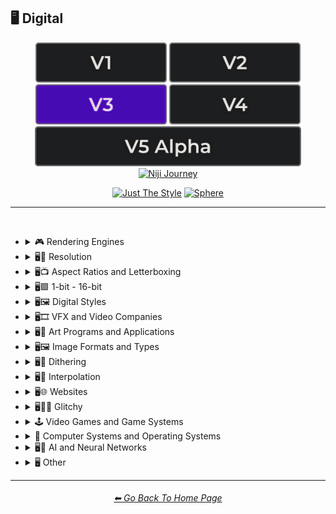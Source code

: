 <h2>🖥 Digital</h2>

<div align="center">

[<img src="/Images/Repo_Parts/Buttons/Version_Buttons/button_version_V1_inactive.webp?raw=true" alt="MidJourney V1" height="64" />](/Pages/MJ_V1/Style_Pages/Sphere/Digital.md)
[<img src="/Images/Repo_Parts/Buttons/Version_Buttons/button_version_V2_inactive.webp?raw=true" alt="MidJourney V2" height="64" />](/Pages/MJ_V2/Style_Pages/Sphere/Digital.md)
[<img src="/Images/Repo_Parts/Buttons/Version_Buttons/button_version_V3_active.webp?raw=true" alt="MidJourney V3" height="64" />](/Pages/MJ_V3/Style_Pages/Just_The_Style/Digital.md)
[<img src="/Images/Repo_Parts/Buttons/Version_Buttons/button_version_V4_inactive.webp?raw=true" alt="MidJourney V4" height="64" />](/Pages/MJ_V4/Style_Pages/Just_The_Style/Digital.md)
<br>
[<img src="/Images/Repo_Parts/Buttons/Version_Buttons/button_version_V5_Alpha_inactive_half.webp?raw=true" alt="MidJourney V5" height="64" />](/Pages/MJ_V5/Style_Pages/Just_The_Style/Digital.md)
[<img src="/Images/Repo_Parts/Buttons/Version_Buttons/button_version_niji_inactive_half.webp?raw=true" alt="Niji Journey" height="64" />](/Pages/Niji_Journey/Niji_V4/Style_Pages/Digital.md)

[<img src="/Images/Repo_Parts/Buttons/Image_Type_Buttons/button_just_the_style_active.webp?raw=true" alt="Just The Style" width="140.5" />](/Pages/MJ_V3/Style_Pages/Just_The_Style/Digital.md)
[<img src="/Images/Repo_Parts/Buttons/Image_Type_Buttons/button_sphere_inactive.webp?raw=true" alt="Sphere" width="140.5" />](/Pages/MJ_V3/Style_Pages/Sphere/Digital.md)

</div>

<hr>
<br>


- <details><summary>🎮 Rendering Engines</summary><p><div align="center">

	| Rendering Engine |
	| :-: |
	| <img src="/Images/MJ_V3/MidJourney_Styles/Wave_13/Rendering_Engine.webp?raw=true" width="256" /> |
	
	<br>

	| Octane | Cinema4D | C4D |
	| :-: | :-: | :-: |
	| <img src="/Images/MJ_V3/MidJourney_Styles/Octane.webp?raw=true" width="256" /> | <img src="/Images/MJ_V3/MidJourney_Styles/Cinema4D.webp?raw=true" width="256" /> | <img src="/Images/MJ_V3/MidJourney_Styles/C4D.webp?raw=true" width="256" /> |
	
	<br>
	
	| Unreal Engine | Unity Engine |
	| :-: | :-: |
	| <img src="/Images/MJ_V3/MidJourney_Styles/Unreal_Engine.webp?raw=true" width="256" /> | <img src="/Images/MJ_V3/MidJourney_Styles/Unity_Engine.webp?raw=true" width="256" /> |
	
	<br>
	
	| Rendered in Houdini | Houdini-Render | Redshift Render |
	| :-: | :-: | :-: |
	| <img src="/Images/MJ_V3/MidJourney_Styles/Rendered_in_Houdini.webp?raw=true" width="256" /> | <img src="/Images/MJ_V3/MidJourney_Styles/Houdini-Render.webp?raw=true" width="256" /> | <img src="/Images/MJ_V3/MidJourney_Styles/Redshift_Render.webp?raw=true" width="256" /> |

	<br>
	
	| Blender Render | Cycles Render | OptiX-Render |
	| :-: | :-: | :-: |
	| <img src="/Images/MJ_V3/MidJourney_Styles/Blender_Render.webp?raw=true" width="256" /> | <img src="/Images/MJ_V3/MidJourney_Styles/Cycles_Render.webp?raw=true" width="256" /> | <img src="/Images/MJ_V3/MidJourney_Styles/OptiX-Render.webp?raw=true" width="256" /> |

	<br>
	
	| Povray | Vray | CryEngine |
	| :-: | :-: | :-: |
	| <img src="/Images/MJ_V3/MidJourney_Styles/Povray.webp?raw=true" width="256" /> | <img src="/Images/MJ_V3/MidJourney_Styles/Vray.webp?raw=true" width="256" /> | <img src="/Images/MJ_V3/MidJourney_Styles/CryEngine.webp?raw=true" width="256" /> | 
	
	<br>
	
	| LuxCoreRender | Silicon Render |
	| :-: | :-: |
	| <img src="/Images/MJ_V3/MidJourney_Styles/LuxCoreRender.webp?raw=true" width="256" /> | <img src="/Images/MJ_V3/MidJourney_Styles/Wave_11/Silicon_Render.webp?raw=true" width="256" /> |

	<br>

	| MentalRay-Render | Raylectron |
	| :-: | :-: |
	| <img src="/Images/MJ_V3/MidJourney_Styles/MentalRay-Render.webp?raw=true" width="256" /> | <img src="/Images/MJ_V3/MidJourney_Styles/Raylectron.webp?raw=true" width="256" /> |

	<br>
	
	| Infini-D-Render | Zbrush | Sketchfab |
	| :-: | :-: | :-: |
	| <img src="/Images/MJ_V3/MidJourney_Styles/Infini-D-Render.webp?raw=true" width="256" /> | <img src="/Images/MJ_V3/MidJourney_Styles/Zbrush.webp?raw=true" width="256" /> | <img src="/Images/MJ_V3/MidJourney_Styles/Sketchfab.webp?raw=true" width="256" /> |
	
	<br>
	
	| OpenGL | DirectX |
	| :-: | :-: |
	| <img src="/Images/MJ_V3/MidJourney_Styles/OpenGL.webp?raw=true" width="256" /> | <img src="/Images/MJ_V3/MidJourney_Styles/DirectX.webp?raw=true" width="256" /> |

	<br>
	
	| Autodesk 3ds Max | SketchUp | Terragen |
	| :-: | :-: | :-: |
	| <img src="/Images/MJ_V3/MidJourney_Styles/Autodesk_3ds_Max.webp?raw=true" width="256" /> | <img src="/Images/MJ_V3/MidJourney_Styles/SketchUp.webp?raw=true" width="256" /> | <img src="/Images/MJ_V3/MidJourney_Styles/Terragen.webp?raw=true" width="256" /> |

	<br>
	
	| Arnold Render |
	| :-: |
	| <img src="/Images/MJ_V3/MidJourney_Styles/Wave_14/Arnold_Render.webp?raw=true" width="256" /> |

  </div></p></details>


- <details><summary>🖥📐 Resolution</summary><p><div align="center">

	| 4k | 8k | 16k |
	| :-: | :-: | :-: |
	| <img src="/Images/MJ_V3/MidJourney_Styles/4k.webp?raw=true" width="256" /> | <img src="/Images/MJ_V3/MidJourney_Styles/8k.webp?raw=true" width="256" /> | <img src="/Images/MJ_V3/MidJourney_Styles/16k.webp?raw=true" width="256" /> |
	
	<br>
	
	| 32k | Super-Resolution |
	| :-: | :-: |
	|  <img src="/Images/MJ_V3/MidJourney_Styles/32k.webp?raw=true" width="256" />	| <img src="/Images/MJ_V3/MidJourney_Styles/Super-Resolution.webp?raw=true" width="256" /> |
	
	<br>

	| UHD | Ultra-HD |
	| :-: | :-: |
	| <img src="/Images/MJ_V3/MidJourney_Styles/Wave_14/UHD.webp?raw=true" width="256" /> | <img src="/Images/MJ_V3/MidJourney_Styles/Ultra-HD.webp?raw=true" width="256" /> |

	<br>
	
	| HD | Full-HD |
	| :-: | :-: |
	| <img src="/Images/MJ_V3/MidJourney_Styles/HD.webp?raw=true" width="256" /> | <img src="/Images/MJ_V3/MidJourney_Styles/Full-HD.webp?raw=true" width="256" /> |

	<br>

	| 144p | 240p | 480p |
	| :-: | :-: | :-: |
	| <img src="/Images/MJ_V3/MidJourney_Styles/144p.webp?raw=true" width="256" /> | <img src="/Images/MJ_V3/MidJourney_Styles/240p.webp?raw=true" width="256" /> | <img src="/Images/MJ_V3/MidJourney_Styles/480p.webp?raw=true" width="256" /> |

	<br>

	| 720p | 1080p |
	| :-: | :-: |
	| <img src="/Images/MJ_V3/MidJourney_Styles/720p.webp?raw=true" width="256" /> | <img src="/Images/MJ_V3/MidJourney_Styles/1080p.webp?raw=true" width="256" /> |

	</div></p></details>



- <details><summary>🖥📺 Aspect Ratios and Letterboxing</summary><p><div align="center">

	| Fullscreen | Widescreen | Anamorphic Widescreen |
	| :-: | :-: | :-: |
	| <img src="/Images/MJ_V3/MidJourney_Styles/Fullscreen.webp?raw=true" width="256" /> | <img src="/Images/MJ_V3/MidJourney_Styles/Widescreen.webp?raw=true" width="256" /> | <img src="/Images/MJ_V3/MidJourney_Styles/Anamorphic_Widescreen.webp?raw=true" width="256" /> |

	| Pillarbox | Letterboxing | Windowbox |
	| :-: | :-: | :-: |
	| <img src="/Images/MJ_V3/MidJourney_Styles/Pillarbox.webp?raw=true" width="256" /> | <img src="/Images/MJ_V3/MidJourney_Styles/Letterboxing.webp?raw=true" width="256" /> | <img src="/Images/MJ_V3/MidJourney_Styles/Windowbox.webp?raw=true" width="256" /> |

	</div></p></details>


- <details><summary>🖥🟩 1-bit - 16-bit</summary><p><div align="center">

	| 1-bit | 2-bit | 3-bit |
	| :-: | :-: | :-: |
	| <img src="/Images/MJ_V3/MidJourney_Styles/1-bit.webp?raw=true" width="256" /> | <img src="/Images/MJ_V3/MidJourney_Styles/2-bit.webp?raw=true" width="256" /> | <img src="/Images/MJ_V3/MidJourney_Styles/3-bit.webp?raw=true" width="256" /> | 
	
	<br>
	
	| 4-bit | 4-bit RGB | 6-bit |
	| :-: | :-: | :-: |
	| <img src="/Images/MJ_V3/MidJourney_Styles/4-bit.webp?raw=true" width="256" /> | <img src="/Images/MJ_V3/MidJourney_Styles/4-bit_RGB.webp?raw=true" width="256" /> | <img src="/Images/MJ_V3/MidJourney_Styles/6-bit.webp?raw=true" width="256" /> |
	
	<br>
	
	| 8-bit | 8-bit RGB |
	| :-: | :-: |
	| <img src="/Images/MJ_V3/MidJourney_Styles/8-bit.webp?raw=true" width="256" /> | <img src="/Images/MJ_V3/MidJourney_Styles/8-bit_RGB.webp?raw=true" width="256" /> |
	
	<br>
	
	| 12-bit | 12-bit RGB |
	| :-: | :-: |
	| <img src="/Images/MJ_V3/MidJourney_Styles/12-bit.webp?raw=true" width="256" /> | <img src="/Images/MJ_V3/MidJourney_Styles/12-bit_RGB.webp?raw=true" width="256" /> |

	<br>
	
	| 16-bit | 16-bit RGB |
	| :-: | :-: |
	| <img src="/Images/MJ_V3/MidJourney_Styles/16-bit.webp?raw=true" width="256" /> | <img src="/Images/MJ_V3/MidJourney_Styles/16-bit_RGB.webp?raw=true" width="256" /> |

	</div></p></details>


- <details><summary>🖥🖼 Digital Styles</summary><p><div align="center">

	| AR | VR | HQ |
	| :-: | :-: | :-: |
	| <img src="/Images/MJ_V3/MidJourney_Styles/AR.webp?raw=true" width="256" /> | <img src="/Images/MJ_V3/MidJourney_Styles/VR.webp?raw=true" width="256" /> | <img src="/Images/MJ_V3/MidJourney_Styles/Wave_14/HQ.webp?raw=true" width="256" /> |

	<br>
	
    | Virtualcore | Technocore |
    | :-: | :-: |
    | <img src="/Images/MJ_V3/MidJourney_Styles/Virtualcore.webp?raw=true" width="256" /> | <img src="/Images/MJ_V3/MidJourney_Styles/Technocore.webp?raw=true" width="256" /> |

    <br>

    | Cyberspace | Cyberdelic |
    | :-: | :-: |
    | <img src="/Images/MJ_V3/MidJourney_Styles/Wave_11/Cyberspace.webp?raw=true" width="256" /> | <img src="/Images/MJ_V3/MidJourney_Styles/Cyberdelic.webp?raw=true" width="256" /> |

    <br>

	| Cyberprep | Cybernoir | Cybernetics |
	| :-: | :-: | :-: |
	| <img src="/Images/MJ_V3/MidJourney_Styles/Cyberprep.webp?raw=true" width="256" /> | <img src="/Images/MJ_V3/MidJourney_Styles/Wave_11/Cybernoir.webp?raw=true" width="256" /> | <img src="/Images/MJ_V3/MidJourney_Styles/Wave_14/Cybernetics.webp?raw=true" width="256" /> |

	<br>

	| Hexatron | Trillwave |
	| :-: | :-: |
	| <img src="/Images/MJ_V3/MidJourney_Styles/Hexatron.webp?raw=true" width="256" /> | <img src="/Images/MJ_V3/MidJourney_Styles/Wave_11/Trillwave.webp?raw=true" width="256" /> |


	<br>

    | Analog | Analogpunk |
    | :-: | :-: |
    | <img src="/Images/MJ_V3/MidJourney_Styles/Wave_13/Analog.webp?raw=true" width="256" /> | <img src="/Images/MJ_V3/MidJourney_Styles/Analogpunk.webp?raw=true" width="256" /> |

    <br>

    | Digital | Digitalpunk |
    | :-: | :-: |
    | <img src="/Images/MJ_V3/MidJourney_Styles/Wave_13/Digital.webp?raw=true" width="256" /> | <img src="/Images/MJ_V3/MidJourney_Styles/Digitalpunk.webp?raw=true" width="256" /> |

    <br>

	| Cyber Minimalism | Frutiger Aero | Abstract Tech |
	| :-: | :-: | :-: |
	| <img src="/Images/MJ_V3/MidJourney_Styles/Wave_10/Cyber_Minimalism.webp?raw=true" width="256" /> | <img src="/Images/MJ_V3/MidJourney_Styles/Wave_10/Frutiger_Aero.webp?raw=true" width="256" /> | <img src="/Images/MJ_V3/MidJourney_Styles/Wave_10/Abstract_Tech.webp?raw=true" width="256" /> |

	<br>

    | Emulated | Pixelscape |
    | :-: | :-: |
    | <img src="/Images/MJ_V3/MidJourney_Styles/Pixelscape.webp?raw=true" width="256" /> | <img src="/Images/MJ_V3/MidJourney_Styles/Emulated.webp?raw=true" width="256" /> |

	<br>

	| Memecore | Old Memecore |
	| :-: | :-: |
	| <img src="/Images/MJ_V3/MidJourney_Styles/Memecore.webp?raw=true" width="256" /> | <img src="/Images/MJ_V3/MidJourney_Styles/Wave_10/Old_Memecore.webp?raw=true" width="256" /> |

	<br>

	| Old Web |
	| :-: |
	| <img src="/Images/MJ_V3/MidJourney_Styles/Wave_10/Old_Web.webp?raw=true" width="256" /> |

	<br>
	
	| Algorithmic |
	| :-: |
	| <img src="/Images/MJ_V3/MidJourney_Styles/Algorithmic.webp?raw=true" width="256" /> |

  </div></p></details>
 


- <details><summary>🖥🎞 VFX and Video Companies</summary><p><div align="center">

	| Disney | Pixar | Dreamworks |
    | :-: | :-: | :-: |
    | <img src="/Images/MJ_V3/MidJourney_Styles/Disney.webp?raw=true" width="256" /> | <img src="/Images/MJ_V3/MidJourney_Styles/Pixar.webp?raw=true" width="256" /> | <img src="/Images/MJ_V3/MidJourney_Styles/Dreamworks.webp?raw=true" width="256" /> |

    | IMAX | Imageworks | Framestore |
    | :-: | :-: | :-: |
    | <img src="/Images/MJ_V3/MidJourney_Styles/IMAX.webp?raw=true" width="256" /> | <img src="/Images/MJ_V3/MidJourney_Styles/Imageworks.webp?raw=true" width="256" /> | <img src="/Images/MJ_V3/MidJourney_Styles/Framestore.webp?raw=true" width="256" /> |

    | Pixomondo | Luma Pictures | Criterion Collection |
    | :-: | :-: | :-: |
    | <img src="/Images/MJ_V3/MidJourney_Styles/Pixomondo.webp?raw=true" width="256" /> | <img src="/Images/MJ_V3/MidJourney_Styles/Luma_Pictures.webp?raw=true" width="256" /> | <img src="/Images/MJ_V3/MidJourney_Styles/Criterion_Collection.webp?raw=true" width="256" /> |

  </div></p></details>



- <details><summary>🖥🎨 Art Programs and Applications</summary><p><div align="center">

	| Program | App | Application |
	| :-: | :-: | :-: |
	| <img src="/Images/MJ_V3/MidJourney_Styles/Wave_13/Program.webp?raw=true" width="256" /> | <img src="/Images/MJ_V3/MidJourney_Styles/Wave_13/App.webp?raw=true" width="256" /> | <img src="/Images/MJ_V3/MidJourney_Styles/Wave_13/Application.webp?raw=true" width="256" /> |
	
	<br>

	| Microsoft Paint | MSPaint | Drawn in Kid Pix |
	| :-: | :-: | :-: |
	| <img src="/Images/MJ_V3/MidJourney_Styles/Microsoft_Paint.webp?raw=true" width="256" /> | <img src="/Images/MJ_V3/MidJourney_Styles/MSPaint.webp?raw=true" width="256" /> | <img src="/Images/MJ_V3/MidJourney_Styles/Drawn_in_Kid_Pix.webp?raw=true" width="256" /> |
	
	<br>
	
	| Photoshop | Adobe Lightroom | Drawn in Illustrator |
	| :-: | :-: | :-: |
	| <img src="/Images/MJ_V3/MidJourney_Styles/Photoshop.webp?raw=true" width="256" /> | <img src="/Images/MJ_V3/MidJourney_Styles/Adobe_Lightroom.webp?raw=true" width="256" /> | <img src="/Images/MJ_V3/MidJourney_Styles/Drawn_in_Illustrator.webp?raw=true" width="256" /> |

	<br>

	| Adobe Premier | After Effects |
	| :-: | :-: |
	| <img src="/Images/MJ_V3/MidJourney_Styles/Adobe_Premier.webp?raw=true" width="256" /> | <img src="/Images/MJ_V3/MidJourney_Styles/After_Effects.webp?raw=true" width="256" /> |

	<br>

    | Adobe Flash | Shockwave Flashplayer |
    | :-: | :-: |
    | <img src="/Images/MJ_V3/MidJourney_Styles/Adobe_Flash.webp?raw=true" width="256" /> | <img src="/Images/MJ_V3/MidJourney_Styles/Shockwave_Flashplayer.webp?raw=true" width="256" /> |

	<br>

	| Drawn in Paint.NET | Drawn in GIMP | Drawn in Photo-Paint-X5 |
    | :-: | :-: | :-: |
    | <img src="/Images/MJ_V3/MidJourney_Styles/Drawn_in_Paint.NET.webp?raw=true" width="256" /> | <img src="/Images/MJ_V3/MidJourney_Styles/Drawn_in_GIMP.webp?raw=true" width="256" /> | <img src="/Images/MJ_V3/MidJourney_Styles/Drawn_in_Photo-Paint-X5.webp?raw=true" width="256" /> |

	<br>

	| Drawn in Aseprite | Drawn in Pyxel Edit |
    | :-: | :-: |
    | <img src="/Images/MJ_V3/MidJourney_Styles/Drawn_in_Aseprite.webp?raw=true" width="256" /> | <img src="/Images/MJ_V3/MidJourney_Styles/Drawn_in_Pyxel_Edit.webp?raw=true" width="256" /> |

  </div></p></details>



- <details><summary>🖥🖼 Image Formats and Types</summary><p><div align="center">

	| Graphic | Graphics |
	| :-: | :-: |
	| <img src="/Images/MJ_V3/MidJourney_Styles/Wave_13/Graphic.webp?raw=true" width="256" /> | <img src="/Images/MJ_V3/MidJourney_Styles/Wave_13/Graphics.webp?raw=true" width="256" /> |
	
	<br>
	
	| Picture | Image |
	| :-: | :-: |
	| <img src="/Images/MJ_V3/MidJourney_Styles/Wave_13/Picture.webp?raw=true" width="256" /> | <img src="/Images/MJ_V3/MidJourney_Styles/Wave_13/Image.webp?raw=true" width="256" /> |
	
	<br>

	| Raster | Vector Graphics |
	| :-: | :-: |
	| <img src="/Images/MJ_V3/MidJourney_Styles/Raster.webp?raw=true" width="256" /> | <img src="/Images/MJ_V3/MidJourney_Styles/Vector_Graphics.webp?raw=true" width="256" /> |
	
	<br>
	
	| Bitmap | Jpeg | Icon |
	| :-: | :-: | :-: |
	| <img src="/Images/MJ_V3/MidJourney_Styles/Bitmap.webp?raw=true" width="256" /> | <img src="/Images/MJ_V3/MidJourney_Styles/Jpeg.webp?raw=true" width="256" /> | <img src="/Images/MJ_V3/MidJourney_Styles/Icon.webp?raw=true" width="256" /> |
	
	<br>

	| Animated GIF | Video |
	| :-: | :-: |
	| <img src="/Images/MJ_V3/MidJourney_Styles/Wave_10/Animated_GIF.webp?raw=true" width="256" /> | <img src="/Images/MJ_V3/MidJourney_Styles/Wave_13/Video.webp?raw=true" width="256" /> |

	<br>

	| Render | Rendered | Rendering |
	| :-: | :-: | :-: |
	| <img src="/Images/MJ_V3/MidJourney_Styles/Wave_13/Render.webp?raw=true" width="256" /> | <img src="/Images/MJ_V3/MidJourney_Styles/Wave_13/Rendered.webp?raw=true" width="256" /> | <img src="/Images/MJ_V3/MidJourney_Styles/Wave_13/Rendering.webp?raw=true" width="256" /> |

	<br>

	| 3D Model | 3D Render | Precision Rendering |
	| :-: | :-: | :-: |
	| <img src="/Images/MJ_V3/MidJourney_Styles/3D_Model.webp?raw=true" width="256" /> | <img src="/Images/MJ_V3/MidJourney_Styles/3D_Render.webp?raw=true" width="256" /> | <img src="/Images/MJ_V3/MidJourney_Styles/Precision_Rendering.webp?raw=true" width="256" /> |
	
	<br>
	
	| Wiremap | Lowpoly | Low Poly |
	| :-: | :-: | :-: |
	| <img src="/Images/MJ_V3/MidJourney_Styles/Wiremap.webp?raw=true" width="256" /> | <img src="/Images/MJ_V3/MidJourney_Styles/Lowpoly.webp?raw=true" width="256" /> | <img src="/Images/MJ_V3/MidJourney_Styles/Low_Poly.webp?raw=true" width="256" /> |

	<br>

	| Pre-Rendered Graphics | Physically Based Rendering |
    | :-: | :-: |
    | <img src="/Images/MJ_V3/MidJourney_Styles/Pre-Rendered_Graphics.webp?raw=true" width="256" /> | <img src="/Images/MJ_V3/MidJourney_Styles/Physically_Based_Rendering.webp?raw=true" width="256" /> |

	<br>
	
	| Computational Geometry |
	| :-: |
	| <img src="/Images/MJ_V3/MidJourney_Styles/Computational_Geometry.webp?raw=true" width="256" /> |

    <br>
	
	| Holographic | Holography |
	| :-: | :-: |
	| <img src="/Images/MJ_V3/MidJourney_Styles/Holographic.webp?raw=true" width="256" /> | <img src="/Images/MJ_V3/MidJourney_Styles/Holography.webp?raw=true" width="256" /> |
	
	<br>
	
	| Texture | Seamless Texture |
	| :-: | :-: |
	| <img src="/Images/MJ_V3/MidJourney_Styles/Wave_13/Texture.webp?raw=true" width="256" /> | <img src="/Images/MJ_V3/MidJourney_Styles/Wave_13/Seamless_Texture.webp?raw=true" width="256" /> |
	
	<br>

	| Digital Art | Pixel Art | Voxel Art |
	| :-: | :-: | :-: |
	| <img src="/Images/MJ_V3/MidJourney_Styles/Digital_Art.webp?raw=true" width="256" /> | <img src="/Images/MJ_V3/MidJourney_Styles/Pixel_Art.webp?raw=true" width="256" /> | <img src="/Images/MJ_V3/MidJourney_Styles/Voxel_Art.webp?raw=true" width="256" /> | 
	
	<br>

	| Pixel-Perfect | ASCII | Tilemap |
	| :-: | :-: | :-: |
	| <img src="/Images/MJ_V3/MidJourney_Styles/Pixel-Perfect.webp?raw=true" width="256" /> | <img src="/Images/MJ_V3/MidJourney_Styles/ASCII.webp?raw=true" width="256" /> | <img src="/Images/MJ_V3/MidJourney_Styles/Tilemap.webp?raw=true" width="256" /> |
	
	<br>
	
	| Meme | NFT | Clip Art |
	| :-: | :-: | :-: |
	| <img src="/Images/MJ_V3/MidJourney_Styles/Meme.webp?raw=true" width="256" /> | <img src="/Images/MJ_V3/MidJourney_Styles/NFT.webp?raw=true" width="256" /> | <img src="/Images/MJ_V3/MidJourney_Styles/Clip_Art.webp?raw=true" width="256" /> |
	
	<br>
	
	| Photomontage | Stock Photo | Wallpaper |
	| :-: | :-: | :-: |
	| <img src="/Images/MJ_V3/MidJourney_Styles/Photomontage.webp?raw=true" width="256" /> | <img src="/Images/MJ_V3/MidJourney_Styles/Stock_Photo.webp?raw=true" width="256" /> | <img src="/Images/MJ_V3/MidJourney_Styles/Wallpaper.webp?raw=true" width="256" /> |

	<br>

	| Procedural Texture | Algorithmic Art |
	| :-: | :-: |
	| <img src="/Images/MJ_V3/MidJourney_Styles/Procedural_Texture.webp?raw=true" width="256" /> | <img src="/Images/MJ_V3/MidJourney_Styles/Algorithmic_Art.webp?raw=true" width="256" /> |

	<br>

	| Character Design | Character Portrait |
	| :-: | :-: |
	| <img src="/Images/MJ_V3/MidJourney_Styles/Wave_12/Character_Design.webp?raw=true" width="256" /> | <img src="/Images/MJ_V3/MidJourney_Styles/Character_Portrait.webp?raw=true" width="256" /> |

	<br>
	
	| Creative Commons Attribution |
	| :-: |
	| <img src="/Images/MJ_V3/MidJourney_Styles/Wave_14/Creative_Commons_Attribution.webp?raw=true" width="256" /> |

  </div></p></details>



- <details><summary>🖥🏁 Dithering</summary><p><div align="center">

	| Dither | Dithering |
	| :-: | :-: |
	| <img src="/Images/MJ_V3/MidJourney_Styles/Wave_13/Dither.webp?raw=true" width="256" /> | <img src="/Images/MJ_V3/MidJourney_Styles/Dithering.webp?raw=true" width="256" /> |
	
	<br>

	| Floyd–Steinberg Dithering | Bayer-Matrix Dithering |
	| :-: | :-: |
	| <img src="/Images/MJ_V3/MidJourney_Styles/FloydSteinberg_Dithering.webp?raw=true" width="256" /> | <img src="/Images/MJ_V3/MidJourney_Styles/Bayer-Matrix_Dithering.webp?raw=true" width="256" /> |

	<br>

	| 2x2-Bayer-Matrix Dithering | 4x4-Bayer-Matrix Dithering | 8x8-Bayer-Matrix Dithering |
	| :-: | :-: | :-: |
	| <img src="/Images/MJ_V3/MidJourney_Styles/2x2-Bayer-Matrix_Dithering.webp?raw=true" width="256" /> | <img src="/Images/MJ_V3/MidJourney_Styles/4x4-Bayer-Matrix_Dithering.webp?raw=true" width="256" /> | <img src="/Images/MJ_V3/MidJourney_Styles/8x8-Bayer-Matrix_Dithering.webp?raw=true" width="256" /> |

	<br>

	| Burkes Dithering | Stucki Dithering | Atkinson Dithering |
	| :-: | :-: | :-: |
	| <img src="/Images/MJ_V3/MidJourney_Styles/Burkes_Dithering.webp?raw=true" width="256" /> | <img src="/Images/MJ_V3/MidJourney_Styles/Stucki_Dithering.webp?raw=true" width="256" /> | <img src="/Images/MJ_V3/MidJourney_Styles/Atkinson_Dithering.webp?raw=true" width="256" /> |

	<br>

	| Jarvis-Judice-Ninke Dithering | Sierra Dithering | Gradient-Based Error-Diffusion Dithering |
	| :-: | :-: | :-: |
	| <img src="/Images/MJ_V3/MidJourney_Styles/Jarvis-Judice-Ninke_Dithering.webp?raw=true" width="256" /> | <img src="/Images/MJ_V3/MidJourney_Styles/Sierra_Dithering.webp?raw=true" width="256" /> | <img src="/Images/MJ_V3/MidJourney_Styles/Gradient-Based_Error-Diffusion_Dithering.webp?raw=true" width="256" /> |

  </div></p></details>


- <details><summary>🖥🔘 Interpolation</summary><p><div align="center">

	| Interpolation | Bicubic Interpolation | Bilinear Interpolation |
	| :-: | :-: | :-: |
	| <img src="/Images/MJ_V3/MidJourney_Styles/Interpolation.webp?raw=true" width="256" /> | <img src="/Images/MJ_V3/MidJourney_Styles/Bicubic_Interpolation.webp?raw=true" width="256" /> | <img src="/Images/MJ_V3/MidJourney_Styles/Bilinear_Interpolation.webp?raw=true" width="256" /> |

  </div></p></details>


- <details><summary>🖥🌐 Websites</summary><p><div align="center">

	| Website | Webbrutalism | Geocities |
	| :-: | :-: | :-: |
	| <img src="/Images/MJ_V3/MidJourney_Styles/Website.webp?raw=true" width="256" /> | <img src="/Images/MJ_V3/MidJourney_Styles/Webbrutalism.webp?raw=true" width="256" /> | <img src="/Images/MJ_V3/MidJourney_Styles/Geocities.webp?raw=true" width="256" /> |
	
	<br>

	| Artstation | Trending on Artstation | Polycount |
	| :-: | :-: | :-: |
	| <img src="/Images/MJ_V3/MidJourney_Styles/Artstation.webp?raw=true" width="256" /> | <img src="/Images/MJ_V3/MidJourney_Styles/Trending_on_Artstation.webp?raw=true" width="256" /> | <img src="/Images/MJ_V3/MidJourney_Styles/Polycount.webp?raw=true" width="256" /> |
	
	<br>

	| DeviantArt | Flickr | Behance |
	| :-: | :-: | :-: |
	| <img src="/Images/MJ_V3/MidJourney_Styles/DeviantArt.webp?raw=true" width="256" /> | <img src="/Images/MJ_V3/MidJourney_Styles/Flickr.webp?raw=true" width="256" />  | <img src="/Images/MJ_V3/MidJourney_Styles/Wave_14/Behance.webp?raw=true" width="256" /> |

	<br>
	
	| Social Media |
	| :-: |
	| <img src="/Images/MJ_V3/MidJourney_Styles/Social_Media.webp?raw=true" width="256" /> |

	<br>

	| Art on Instagram | Instagram-Art | Artstation-Art |
	| :-: | :-: | :-: |
	| <img src="/Images/MJ_V3/MidJourney_Styles/Art_on_Instagram.webp?raw=true" width="256" /> | <img src="/Images/MJ_V3/MidJourney_Styles/Wave_13/Instagram-Art.webp?raw=true" width="256" /> | <img src="/Images/MJ_V3/MidJourney_Styles/Wave_13/Artstation-Art.webp?raw=true" width="256" /> |
	
	<br>
	
	| CGSociety | Pixiv | Unsplash |
	| :-: | :-: | :-: |
	| <img src="/Images/MJ_V3/MidJourney_Styles/CGSociety.webp?raw=true" width="256" /> | <img src="/Images/MJ_V3/MidJourney_Styles/Pixiv.webp?raw=true" width="256" /> | <img src="/Images/MJ_V3/MidJourney_Styles/Unsplash.webp?raw=true" width="256" /> |

	<br>
	
	| Google Maps |
	| :-: |
	| <img src="/Images/MJ_V3/MidJourney_Styles/Wave_12/Google_Maps.webp?raw=true" width="256" /> |

	<br>
	
	| Flaticon |
	| :-: |
	| <img src="/Images/MJ_V3/MidJourney_Styles/Flaticon.webp?raw=true" width="256" /> |

  </div></p></details>


- <details><summary>🖥👩‍💻 Glitchy</summary><p><div align="center">

	| Glitchcore | Matrix |
	| :-: | :-: |
	| <img src="/Images/MJ_V3/MidJourney_Styles/Glitchcore.webp?raw=true" width="256" /> | <img src="/Images/MJ_V3/MidJourney_Styles/Matrix.webp?raw=true" width="256" /> |

	| Glitchy | Glitching |
	| :-: | :-: |
	| <img src="/Images/MJ_V3/MidJourney_Styles/Glitchy.webp?raw=true" width="256" /> | <img src="/Images/MJ_V3/MidJourney_Styles/Glitching.webp?raw=true" width="256" /> |
	
	<br>
	
	| Data Moshing | Datamoshing | Databending |
	| :-: | :-: | :-: |
	| <img src="/Images/MJ_V3/MidJourney_Styles/Data_Moshing.webp?raw=true" width="256" /> | <img src="/Images/MJ_V3/MidJourney_Styles/Datamoshing.webp?raw=true" width="256" /> | <img src="/Images/MJ_V3/MidJourney_Styles/Databending.webp?raw=true" width="256" /> |
	
	<br>
	
	| Data Manipulation | Artifacting | Fuzzing |
	| :-: | :-: | :-: |
	| <img src="/Images/MJ_V3/MidJourney_Styles/Data_Manipulation.webp?raw=true" width="256" /> | <img src="/Images/MJ_V3/MidJourney_Styles/Artifacting.webp?raw=true" width="256" /> | <img src="/Images/MJ_V3/MidJourney_Styles/Fuzzing.webp?raw=true" width="256" /> |

  </div></p></details>


- <details><summary>🕹 Video Games and Game Systems</summary><p>

  - <details><summary>🕹🖼 Video Game Styles</summary><p><div align="center">

	| Game | Video Game | Flash Game |
	| :-: | :-: | :-: |
	| <img src="/Images/MJ_V3/MidJourney_Styles/Wave_13/Game.webp?raw=true" width="256" /> | <img src="/Images/MJ_V3/MidJourney_Styles/Video_Game.webp?raw=true" width="256" /> | <img src="/Images/MJ_V3/MidJourney_Styles/Flash_Game.webp?raw=true" width="256" /> |
	
	<br>
	
	| HD Mod |
	| :-: |
	| <img src="/Images/MJ_V3/MidJourney_Styles/HD_Mod.webp?raw=true" width="256" /> |
	
	<br>
	
	| Gamercore | Nintencore | Nintendo |
	| :-: | :-: | :-: |
	| <img src="/Images/MJ_V3/MidJourney_Styles/Gamercore.webp?raw=true" width="256" /> | <img src="/Images/MJ_V3/MidJourney_Styles/Nintencore.webp?raw=true" width="256" /> | <img src="/Images/MJ_V3/MidJourney_Styles/Wave_14/Nintendo.webp?raw=true" width="256" /> |
	
	<br>
	
	| Tetris | Tetris Style |
	| :-: | :-: |
	| <img src="/Images/MJ_V3/MidJourney_Styles/Tetris.webp?raw=true" width="256" /> |  <img src="/Images/MJ_V3/MidJourney_Styles/Games/Tetris_Style.webp?raw=true" width="256" /> |
	
	<br>
	
	| Pacman | Pac-Man Style |
	| :-: | :-: |
	| <img src="/Images/MJ_V3/MidJourney_Styles/Pacman.webp?raw=true" width="256" /> |  <img src="/Images/MJ_V3/MidJourney_Styles/Games/Pac-Man_Style.webp?raw=true" width="256" /> |
	
	<br>
	
	| Minecraft | Minecraft Style |
	| :-: | :-: |
	| <img src="/Images/MJ_V3/MidJourney_Styles/Minecraft.webp?raw=true" width="256" /> |  <img src="/Images/MJ_V3/MidJourney_Styles/Games/Minecraft_Style.webp?raw=true" width="256" /> |
	
	<br>
	
	| Terraria | Terraria Style |
	| :-: | :-: |
	| <img src="/Images/MJ_V3/MidJourney_Styles/Terraria.webp?raw=true" width="256" /> |  <img src="/Images/MJ_V3/MidJourney_Styles/Games/Terraria_Style.webp?raw=true" width="256" /> |
	
	<br>
	
	| Roblox |
	| :-: |
	| <img src="/Images/MJ_V3/MidJourney_Styles/Wave_10/Roblox.webp?raw=true" width="256" /> |
	
	<br>
	
	| No Mans Sky |
	| :-: |
	| <img src="/Images/MJ_V3/MidJourney_Styles/Wave_10/No_Mans_Sky.webp?raw=true" width="256" /> |
	
	<br>
	
	| Farmville |
	| :-: |
	| <img src="/Images/MJ_V3/MidJourney_Styles/Wave_14/Farmville.webp?raw=true" width="256" /> |
	
	<br>
	
	| Guitar Hero |
	| :-: |
	| <img src="/Images/MJ_V3/MidJourney_Styles/Wave_14/Guitar_Hero.webp?raw=true" width="256" /> |
	
	<br>
	
	| Fallout | Fallout 4 Style |
	| :-: | :-: |
	| <img src="/Images/MJ_V3/MidJourney_Styles/Fallout.webp?raw=true" width="256" /> |  <img src="/Images/MJ_V3/MidJourney_Styles/Games/Fallout_4_Style.webp?raw=true" width="256" /> |
	
	<br>
	
	| Skyrim | Skyrim Style | Morrowind Style |
	| :-: | :-: | :-: |
	| <img src="/Images/MJ_V3/MidJourney_Styles/Skyrim.webp?raw=true" width="256" /> |  <img src="/Images/MJ_V3/MidJourney_Styles/Games/Skyrim_Style.webp?raw=true" width="256" /> | <img src="/Images/MJ_V3/MidJourney_Styles/Games/Morrowind_Style.webp?raw=true" width="256" /> |
	
	<br>
	
	| Stardew Valley Style | Sid Meiers Civilization Style |
	| :-: | :-: |
	| <img src="/Images/MJ_V3/MidJourney_Styles/Games/Stardew_Valley_Style.webp?raw=true" width="256" /> | <img src="/Images/MJ_V3/MidJourney_Styles/Games/Sid_Meiers_Civilization_Style.webp?raw=true" width="256" /> |
	
	<br>
	
	| Super Mario Style | Pokemon Style |
	| :-: | :-: |
	| <img src="/Images/MJ_V3/MidJourney_Styles/Games/Super_Mario_Style.webp?raw=true" width="256" /> | <img src="/Images/MJ_V3/MidJourney_Styles/Games/Pokemon_Style.webp?raw=true" width="256" /> |
	
	<br>
	
	| Angry Birds Style | Candy Crush Saga Style |
	| :-: | :-: |
	| <img src="/Images/MJ_V3/MidJourney_Styles/Games/Angry_Birds_Style.webp?raw=true" width="256" /> | <img src="/Images/MJ_V3/MidJourney_Styles/Games/Candy_Crush_Saga_Style.webp?raw=true" width="256" /> |
	
	<br>
	
	| Polybius | LSD-Dream-Emulator |
	| :-: | :-: |
	| <img src="/Images/MJ_V3/MidJourney_Styles/Polybius.webp?raw=true" width="256" /> | <img src="/Images/MJ_V3/MidJourney_Styles/LSD-Dream-Emulator.webp?raw=true" width="256" /> |
	
	<br>
	
	| Among Us Style | The Sims 4 Style | Cyberpunk 2077 Style |
	| :-: | :-: | :-: |
	| <img src="/Images/MJ_V3/MidJourney_Styles/Games/Among_Us_Style.webp?raw=true" width="256" /> | <img src="/Images/MJ_V3/MidJourney_Styles/Games/The_Sims_4_Style.webp?raw=true" width="256" /> | <img src="/Images/MJ_V3/MidJourney_Styles/Games/Cyberpunk_2077_Style.webp?raw=true" width="256" /> |
	
	<br>
	
	| Fortnite Style | PUBG Style |
	| :-: | :-: |
	| <img src="/Images/MJ_V3/MidJourney_Styles/Games/Fortnite_Style.webp?raw=true" width="256" /> | <img src="/Images/MJ_V3/MidJourney_Styles/Games/PUBG_Style.webp?raw=true" width="256" /> |
	
	<br>
	
	| Doom 3 Style | Quake 3 Style |
	| :-: | :-: |
	| <img src="/Images/MJ_V3/MidJourney_Styles/Games/Doom_3_Style.webp?raw=true" width="256" /> | <img src="/Images/MJ_V3/MidJourney_Styles/Games/Quake_3_Style.webp?raw=true" width="256" /> |
	
	<br>
	
	| Grand Theft Auto Style | Forza Horizon Style |
	| :-: | :-: |
	| <img src="/Images/MJ_V3/MidJourney_Styles/Games/Grand_Theft_Auto_Style.webp?raw=true" width="256" /> | <img src="/Images/MJ_V3/MidJourney_Styles/Games/Forza_Horizon_Style.webp?raw=true" width="256" /> |
	
	<br>
	
	| Assassins Creed Style | Destiny 2 Style | Mass Effect 3 Style |
	| :-: | :-: | :-: |
	| <img src="/Images/MJ_V3/MidJourney_Styles/Games/Assassins_Creed_Style.webp?raw=true" width="256" /> | <img src="/Images/MJ_V3/MidJourney_Styles/Games/Destiny_2_Style.webp?raw=true" width="256" /> | <img src="/Images/MJ_V3/MidJourney_Styles/Games/Mass_Effect_3_Style.webp?raw=true" width="256" /> |
	
	<br>
	
	| Call of Duty Style | Battlefield Style |
	| :-: | :-: |
	| <img src="/Images/MJ_V3/MidJourney_Styles/Games/Call_of_Duty_Style.webp?raw=true" width="256" /> | <img src="/Images/MJ_V3/MidJourney_Styles/Games/Battlefield_Style.webp?raw=true" width="256" /> |
	
	<br>
	
	| Batman Arkham Knight Style | Marvels Spider-Man Style | Star Wars The Old Republic Style |
	| :-: | :-: | :-: |
	| <img src="/Images/MJ_V3/MidJourney_Styles/Games/Batman_Arkham_Knight_Style.webp?raw=true" width="256" /> | <img src="/Images/MJ_V3/MidJourney_Styles/Games/Marvels_Spider-Man_Style.webp?raw=true" width="256" /> | <img src="/Images/MJ_V3/MidJourney_Styles/Games/Star_Wars_The_Old_Republic_Style.webp?raw=true" width="256" /> |
	
	<br>
	
	| Bioshock Style | Resident Evil Style | Silent Hill 2 Style |
	| :-: | :-: | :-: |
	| <img src="/Images/MJ_V3/MidJourney_Styles/Games/Bioshock_Style.webp?raw=true" width="256" /> | <img src="/Images/MJ_V3/MidJourney_Styles/Games/Resident_Evil_Style.webp?raw=true" width="256" /> | <img src="/Images/MJ_V3/MidJourney_Styles/Games/Silent_Hill_2_Style.webp?raw=true" width="256" /> |
	
	<br>
	
	| Dark Souls 3 Style | Ghost of Tsushima Style | For Honor Style |
	| :-: | :-: | :-: |
	| <img src="/Images/MJ_V3/MidJourney_Styles/Games/Dark_Souls_3_Style.webp?raw=true" width="256" /> | <img src="/Images/MJ_V3/MidJourney_Styles/Games/Ghost_of_Tsushima_Style.webp?raw=true" width="256" /> | <img src="/Images/MJ_V3/MidJourney_Styles/Games/For_Honor_Style.webp?raw=true" width="256" /> |
	
	<br>
	
	| The Last of Us Style | Dishonored Style | Prey Style |
	| :-: | :-: | :-: |
	| <img src="/Images/MJ_V3/MidJourney_Styles/Games/The_Last_of_Us_Style.webp?raw=true" width="256" /> | <img src="/Images/MJ_V3/MidJourney_Styles/Games/Dishonored_Style.webp?raw=true" width="256" /> | <img src="/Images/MJ_V3/MidJourney_Styles/Games/Prey_Style.webp?raw=true" width="256" /> |
	
	<br>
	
	| Bloodborne Style | Disco Elysium Style |
	| :-: | :-: |
	| <img src="/Images/MJ_V3/MidJourney_Styles/Games/Bloodborne_Style.webp?raw=true" width="256" /> | <img src="/Images/MJ_V3/MidJourney_Styles/Games/Disco_Elysium_Style.webp?raw=true" width="256" /> |
	
	<br>
	
	| Far Cry Style | Uncharted 4 Style |
	| :-: | :-: |
	| <img src="/Images/MJ_V3/MidJourney_Styles/Games/Far_Cry_Style.webp?raw=true" width="256" /> | <img src="/Images/MJ_V3/MidJourney_Styles/Games/Uncharted_4_Style.webp?raw=true" width="256" /> |
	
	<br>
	
	| DOTA 2 Style | Counter-Strike Style | League of Legends Style |
	| :-: | :-: | :-: |
	| <img src="/Images/MJ_V3/MidJourney_Styles/Games/DOTA_2_Style.webp?raw=true" width="256" /> | <img src="/Images/MJ_V3/MidJourney_Styles/Games/Counter-Strike_Style.webp?raw=true" width="256" /> | <img src="/Images/MJ_V3/MidJourney_Styles/Games/League_of_Legends_Style.webp?raw=true" width="256" /> |
	
	<br>
	
	| Overwatch Style | Runescape Style | Starcraft Style |
	| :-: | :-: | :-: |
	| <img src="/Images/MJ_V3/MidJourney_Styles/Games/Overwatch_Style.webp?raw=true" width="256" /> | <img src="/Images/MJ_V3/MidJourney_Styles/Games/Runescape_Style.webp?raw=true" width="256" /> | <img src="/Images/MJ_V3/MidJourney_Styles/Games/Starcraft_Style.webp?raw=true" width="256" /> |
	
	<br>
	
	| Gears of War Style | God of War Style | Total War Warhammer Style |
	| :-: | :-: | :-: |
	| <img src="/Images/MJ_V3/MidJourney_Styles/Games/Gears_of_War_Style.webp?raw=true" width="256" /> | <img src="/Images/MJ_V3/MidJourney_Styles/Games/God_of_War_Style.webp?raw=true" width="256" /> | <img src="/Images/MJ_V3/MidJourney_Styles/Games/Total_War_Warhammer_Style.webp?raw=true" width="256" /> |
	
	<br>
	
	| World of Warcraft Style | Diablo Style | Fable 2 Style |
	| :-: | :-: | :-: |
	| <img src="/Images/MJ_V3/MidJourney_Styles/Games/World_of_Warcraft_Style.webp?raw=true" width="256" /> | <img src="/Images/MJ_V3/MidJourney_Styles/Games/Diablo_Style.webp?raw=true" width="256" /> | <img src="/Images/MJ_V3/MidJourney_Styles/Games/Fable_2_Style.webp?raw=true" width="256" /> |
	
	<br>
	
	| Witcher Style | Witcher 3 Style | Hearthstone Style |
	| :-: | :-: | :-: |
	| <img src="/Images/MJ_V3/MidJourney_Styles/Games/Witcher_Style.webp?raw=true" width="256" /> | <img src="/Images/MJ_V3/MidJourney_Styles/Games/Witcher_3_Style.webp?raw=true" width="256" /> | <img src="/Images/MJ_V3/MidJourney_Styles/Games/Hearthstone_Style.webp?raw=true" width="256" /> |
	
	<br>
	
	| Final Fantasy Style | Divinity Original Sin 2 Style | Dragon Age Style |
	| :-: | :-: | :-: |
	| <img src="/Images/MJ_V3/MidJourney_Styles/Games/Final_Fantasy_Style.webp?raw=true" width="256" /> | <img src="/Images/MJ_V3/MidJourney_Styles/Games/Divinity_Original_Sin_2_Style.webp?raw=true" width="256" /> | <img src="/Images/MJ_V3/MidJourney_Styles/Games/Dragon_Age_Style.webp?raw=true" width="256" /> |
	
	<br>
	
	| Horizon Zero Dawn Style | Legends of Runeterra Style | Monster Hunter Rise Style |
	| :-: | :-: | :-: |
	| <img src="/Images/MJ_V3/MidJourney_Styles/Games/Horizon_Zero_Dawn_Style.webp?raw=true" width="256" /> | <img src="/Images/MJ_V3/MidJourney_Styles/Games/Legends_of_Runeterra_Style.webp?raw=true" width="256" /> | <img src="/Images/MJ_V3/MidJourney_Styles/Games/Monster_Hunter_Rise_Style.webp?raw=true" width="256" /> |
	
	<br>
	
	| Ori and The Blind Forest Style | The Long Dark Style |
	| :-: | :-: |
	| <img src="/Images/MJ_V3/MidJourney_Styles/Games/Ori_and_The_Blind_Forest_Style.webp?raw=true" width="256" /> | <img src="/Images/MJ_V3/MidJourney_Styles/Games/The_Long_Dark_Style.webp?raw=true" width="256" /> |
	
	<br>
	
	| Castlevania Style | Darksiders Style | Graveyard Keeper Style |
	| :-: | :-: | :-: |
	| <img src="/Images/MJ_V3/MidJourney_Styles/Games/Castlevania_Style.webp?raw=true" width="256" /> | <img src="/Images/MJ_V3/MidJourney_Styles/Games/Darksiders_Style.webp?raw=true" width="256" /> | <img src="/Images/MJ_V3/MidJourney_Styles/Games/Graveyard_Keeper_Style.webp?raw=true" width="256" /> |
	
	<br>
	
	| Dune Spice Wars Style | Lineage 2 Style |
	| :-: | :-: |
	| <img src="/Images/MJ_V3/MidJourney_Styles/Games/Dune_Spice_Wars_Style.webp?raw=true" width="256" /> | <img src="/Images/MJ_V3/MidJourney_Styles/Games/Lineage_2_Style.webp?raw=true" width="256" /> |
	
	<br>
	
	| XCOM 2 Style | Heroes of Might and Magic 3 Style | Sea of Theaves Style |
	| :-: | :-: | :-: |
	| <img src="/Images/MJ_V3/MidJourney_Styles/Games/XCOM_2_Style.webp?raw=true" width="256" /> | <img src="/Images/MJ_V3/MidJourney_Styles/Games/Heroes_of_Might_and_Magic_3_Style.webp?raw=true" width="256" /> | <img src="/Images/MJ_V3/MidJourney_Styles/Games/Sea_of_Theaves_Style.webp?raw=true" width="256" /> |
	
	<br>
	
	| Shadowrun Style | Stray Style |
	| :-: | :-: |
	| <img src="/Images/MJ_V3/MidJourney_Styles/Games/Shadowrun_Style.webp?raw=true" width="256" /> | <img src="/Images/MJ_V3/MidJourney_Styles/Games/Stray_Style.webp?raw=true" width="256" /> |
	
	<br>
	
	| FIFA 18 Style |
	| :-: |
	| <img src="/Images/MJ_V3/MidJourney_Styles/Games/FIFA_18_Style.webp?raw=true" width="256" /> |

	</div></p></details>


  - <details><summary>🕹🤺 Video Game Characters</summary><p><div align="center">

	| Mario | Luigi | Yoshi |
	| :-: | :-: | :-: |
	| <img src="/Images/MJ_V3/MidJourney_Styles/Mario.webp?raw=true" width="256" /> | <img src="/Images/MJ_V3/MidJourney_Styles/Luigi.webp?raw=true" width="256" /> | <img src="/Images/MJ_V3/MidJourney_Styles/Yoshi.webp?raw=true" width="256" /> |
	
	<br>
	
	| Princess Peach | Rosalina |
	| :-: | :-: |
	| <img src="/Images/MJ_V3/MidJourney_Styles/Princess_Peach.webp?raw=true" width="256" /> | <img src="/Images/MJ_V3/MidJourney_Styles/Rosalina.webp?raw=true" width="256" /> |
	
	<br>
	
	| Wario | Waluigi |
	| :-: | :-: |
	| <img src="/Images/MJ_V3/MidJourney_Styles/Wario.webp?raw=true" width="256" /> | <img src="/Images/MJ_V3/MidJourney_Styles/Waluigi.webp?raw=true" width="256" /> |
	
	<br>
	
	| Diddy Kong | Donkey Kong | Bowser |
	| :-: | :-: | :-: |
	| <img src="/Images/MJ_V3/MidJourney_Styles/Diddy_Kong.webp?raw=true" width="256" /> | <img src="/Images/MJ_V3/MidJourney_Styles/Donkey_Kong.webp?raw=true" width="256" /> | <img src="/Images/MJ_V3/MidJourney_Styles/Bowser.webp?raw=true" width="256" /> |
	
	<br>
	
	| Goomba | Koopa |
	| :-: | :-: |
	| <img src="/Images/MJ_V3/MidJourney_Styles/Goomba.webp?raw=true" width="256" /> | <img src="/Images/MJ_V3/MidJourney_Styles/Koopa.webp?raw=true" width="256" /> |
	
	<br>
	
	| Kirby | King Dedede |
	| :-: | :-: |
	| <img src="/Images/MJ_V3/MidJourney_Styles/Kirby.webp?raw=true" width="256" /> | <img src="/Images/MJ_V3/MidJourney_Styles/King_Dedede.webp?raw=true" width="256" /> |
	
	<br>
	
	| Pikachu | Meowth | Jigglypuff |
	| :-: | :-: | :-: |
	| <img src="/Images/MJ_V3/MidJourney_Styles/Pikachu.webp?raw=true" width="256" /> | <img src="/Images/MJ_V3/MidJourney_Styles/Meowth.webp?raw=true" width="256" /> | <img src="/Images/MJ_V3/MidJourney_Styles/Jigglypuff.webp?raw=true" width="256" /> |
	
	<br>
	
	| Charmander | Charizard |
	| :-: | :-: |
	| <img src="/Images/MJ_V3/MidJourney_Styles/Charmander.webp?raw=true" width="256" /> | <img src="/Images/MJ_V3/MidJourney_Styles/Charizard.webp?raw=true" width="256" /> |
	
	<br>
	
	| Squirtle | Bulbasaur |
	| :-: | :-: |
	| <img src="/Images/MJ_V3/MidJourney_Styles/Squirtle.webp?raw=true" width="256" /> | <img src="/Images/MJ_V3/MidJourney_Styles/Bulbasaur.webp?raw=true" width="256" /> |
	
	<br>
	
	| Sonic | Knuckles the Echidna | Doctor Eggman |
	| :-: | :-: | :-: |
	| <img src="/Images/MJ_V3/MidJourney_Styles/Sonic.webp?raw=true" width="256" /> | <img src="/Images/MJ_V3/MidJourney_Styles/Knuckles_the_Echidna.webp?raw=true" width="256" /> | <img src="/Images/MJ_V3/MidJourney_Styles/Doctor_Eggman.webp?raw=true" width="256" /> |
	
	<br>
	
	| Mega Man | Metroid | Samus |
	| :-: | :-: | :-: |
	| <img src="/Images/MJ_V3/MidJourney_Styles/Mega_Man.webp?raw=true" width="256" /> | <img src="/Images/MJ_V3/MidJourney_Styles/Metroid.webp?raw=true" width="256" /> | <img src="/Images/MJ_V3/MidJourney_Styles/Samus.webp?raw=true" width="256" /> |
	
	<br>
	
	| Link | Zelda |
	| :-: | :-: |
	| <img src="/Images/MJ_V3/MidJourney_Styles/Link.webp?raw=true" width="256" /> | <img src="/Images/MJ_V3/MidJourney_Styles/Zelda.webp?raw=true" width="256" /> |
	
	<br>
	
	| Chibi-Robo |
	| :-: |
	| <img src="/Images/MJ_V3/MidJourney_Styles/Chibi-Robo.webp?raw=true" width="256" /> |

	</div></p></details>


  - <details><summary>🕹👾 Game System Graphics</summary><p><div align="center">

	| Atari Graphics | Atari 2600 Palette | Atari ST Palette |
	| :-: | :-: | :-: |
	| <img src="/Images/MJ_V3/MidJourney_Styles/Atari_Graphics.webp?raw=true" width="256" /> | <img src="/Images/MJ_V3/MidJourney_Styles/Atari_2600_Palette.webp?raw=true" width="256" /> | <img src="/Images/MJ_V3/MidJourney_Styles/Atari_ST_Palette.webp?raw=true" width="256" /> |

	<br>

	| PS1 Graphics | PlayStation 1 Graphics |
	| :-: | :-: |
	| <img src="/Images/MJ_V3/MidJourney_Styles/PS1_Graphics.webp?raw=true" width="256" /> | <img src="/Images/MJ_V3/MidJourney_Styles/PlayStation_1_Graphics.webp?raw=true" width="256" /> |

	<br>

	| PS2 Graphics | PlayStation 2 Graphics |
	| :-: | :-: |
	| <img src="/Images/MJ_V3/MidJourney_Styles/Wave_10/PS2_Graphics.webp?raw=true" width="256" /> | <img src="/Images/MJ_V3/MidJourney_Styles/PlayStation_2_Graphics.webp?raw=true" width="256" /> |

	<br>

	| PS3 Graphics | PlayStation 3 Graphics |
	| :-: | :-: |
	| <img src="/Images/MJ_V3/MidJourney_Styles/Wave_10/PS3_Graphics.webp?raw=true" width="256" /> | <img src="/Images/MJ_V3/MidJourney_Styles/PlayStation_3_Graphics.webp?raw=true" width="256" /> |

	<br>

	| PS4 Graphics | PlayStation 4 Graphics |
	| :-: | :-: |
	| <img src="/Images/MJ_V3/MidJourney_Styles/Wave_10/PS4_Graphics.webp?raw=true" width="256" /> | <img src="/Images/MJ_V3/MidJourney_Styles/PlayStation_4_Graphics.webp?raw=true" width="256" /> |

	<br>

	| PS5 Graphics | PlayStation 5 Graphics |
	| :-: | :-: |
	| <img src="/Images/MJ_V3/MidJourney_Styles/Wave_10/PS5_Graphics.webp?raw=true" width="256" /> | <img src="/Images/MJ_V3/MidJourney_Styles/PlayStation_5_Graphics.webp?raw=true" width="256" /> |

	<br>

	| PSP Graphics | PlayStation Portable Graphics |
	| :-: | :-: |
	| <img src="/Images/MJ_V3/MidJourney_Styles/Wave_10/PSP_Graphics.webp?raw=true" width="256" /> | <img src="/Images/MJ_V3/MidJourney_Styles/PlayStation_Portable_Graphics.webp?raw=true" width="256" /> |

	<br>

	| PS Vita Graphics | PlayStation Vita Graphics |
	| :-: | :-: |
	| <img src="/Images/MJ_V3/MidJourney_Styles/Wave_10/PS_Vita_Graphics.webp?raw=true" width="256" /> | <img src="/Images/MJ_V3/MidJourney_Styles/PlayStation_Vita_Graphics.webp?raw=true" width="256" /> |

	<br>

	| Xbox Graphics | Xbox 360 Graphics |
	| :-: | :-: |
	| <img src="/Images/MJ_V3/MidJourney_Styles/Wave_10/Xbox_Graphics.webp?raw=true" width="256" /> | <img src="/Images/MJ_V3/MidJourney_Styles/Xbox_360_Graphics.webp?raw=true" width="256" /> |

	<br>

	| Xbox One Graphics | Xbox One X Graphics |
	| :-: | :-: |
	| <img src="/Images/MJ_V3/MidJourney_Styles/Wave_10/Xbox_One_Graphics.webp?raw=true" width="256" /> | <img src="/Images/MJ_V3/MidJourney_Styles/Wave_10/Xbox_One_X_Graphics.webp?raw=true" width="256" /> |

	<br>

	| NES Palette | SNES Palette |
	| :-: | :-: |
	| <img src="/Images/MJ_V3/MidJourney_Styles/NES_Palette.webp?raw=true" width="256" /> | <img src="/Images/MJ_V3/MidJourney_Styles/SNES_Palette.webp?raw=true" width="256" /> |

	<br>

	| Nintendo 64 Graphics | GameCube Graphics |
	| :-: | :-: |
	| <img src="/Images/MJ_V3/MidJourney_Styles/Nintendo_64_Graphics.webp?raw=true" width="256" /> | <img src="/Images/MJ_V3/MidJourney_Styles/Wave_10/GameCube_Graphics.webp?raw=true" width="256" /> |

	<br>

	| Wii Graphics | Wii U Graphics |
	| :-: | :-: |
	| <img src="/Images/MJ_V3/MidJourney_Styles/Wii_Graphics.webp?raw=true" width="256" /> | <img src="/Images/MJ_V3/MidJourney_Styles/Wave_10/Wii_U_Graphics.webp?raw=true" width="256" /> |
	
	<br>

	| Nintendo Switch Graphics |
	| :-: |
	| <img src="/Images/MJ_V3/MidJourney_Styles/Wave_10/Nintendo_Switch_Graphics.webp?raw=true" width="256" /> |

	<br>

	| Game Boy Palette | Gameboy Graphics |
	| :-: | :-: |
	| <img src="/Images/MJ_V3/MidJourney_Styles/Game_Boy_Palette.webp?raw=true" width="256" /> | <img src="/Images/MJ_V3/MidJourney_Styles/Wave_10/Gameboy_Graphics.webp?raw=true" width="256" /> |

	<br>

	| Game Boy Color Palette | Game Boy Advance Palette |
	| :-: | :-: |
	| <img src="/Images/MJ_V3/MidJourney_Styles/Game_Boy_Color_Palette.webp?raw=true" width="256" /> | <img src="/Images/MJ_V3/MidJourney_Styles/Game_Boy_Advance_Palette.webp?raw=true" width="256" /> |

	<br>

	| Nintendo DS Graphics | Nintendo 3DS Graphics |
	| :-: | :-: |
	| <img src="/Images/MJ_V3/MidJourney_Styles/Wave_10/Nintendo_DS_Graphics.webp?raw=true" width="256" /> | <img src="/Images/MJ_V3/MidJourney_Styles/Wave_10/Nintendo_3DS_Graphics.webp?raw=true" width="256" /> |

	</div></p></details>


  - <details><summary>🕹🎮 Game Systems</summary><p><div align="center">

	| Atari | Atari 2600 | Atari ST |
	| :-: | :-: | :-: |
	| <img src="/Images/MJ_V3/MidJourney_Styles/Atari.webp?raw=true" width="256" /> | <img src="/Images/MJ_V3/MidJourney_Styles/Atari_2600.webp?raw=true" width="256" /> | <img src="/Images/MJ_V3/MidJourney_Styles/Atari_ST.webp?raw=true" width="256" /> |

	<br>

	| PlayStation 1 | PlayStation 2 | PlayStation 3 |
	| :-: | :-: | :-: |
	| <img src="/Images/MJ_V3/MidJourney_Styles/PlayStation_1.webp?raw=true" width="256" /> | <img src="/Images/MJ_V3/MidJourney_Styles/PlayStation_2.webp?raw=true" width="256" /> | <img src="/Images/MJ_V3/MidJourney_Styles/PlayStation_3.webp?raw=true" width="256" /> |
	
	<br>
	
	| PlayStation 4 | PlayStation 5 |
	| :-: | :-: |
	| <img src="/Images/MJ_V3/MidJourney_Styles/PlayStation_4.webp?raw=true" width="256" /> | <img src="/Images/MJ_V3/MidJourney_Styles/PlayStation_5.webp?raw=true" width="256" /> |
	
	<br>
	
	| PSP | PlayStation Portable |
	| :-: | :-: |
	| <img src="/Images/MJ_V3/MidJourney_Styles/PSP.webp?raw=true" width="256" /> | <img src="/Images/MJ_V3/MidJourney_Styles/PlayStation_Portable.webp?raw=true" width="256" /> |
	
	<br>
	
	| PS Vita | PlayStation Vita |
	| :-: | :-: |
	| <img src="/Images/MJ_V3/MidJourney_Styles/PS_Vita.webp?raw=true" width="256" /> | <img src="/Images/MJ_V3/MidJourney_Styles/PlayStation_Vita.webp?raw=true" width="256" /> |
	
	<br>
	
	| Xbox | Xbox 360 |
	| :-: | :-: |
	| <img src="/Images/MJ_V3/MidJourney_Styles/Xbox.webp?raw=true" width="256" /> | <img src="/Images/MJ_V3/MidJourney_Styles/Xbox_360.webp?raw=true" width="256" /> |
	
	<br>
	
	| Xbox One | Xbox One X |
	| :-: | :-: |
	| <img src="/Images/MJ_V3/MidJourney_Styles/Xbox_One.webp?raw=true" width="256" /> | <img src="/Images/MJ_V3/MidJourney_Styles/Xbox_One_X.webp?raw=true" width="256" /> |
	
	<br>

	| NES | Nintendo Entertainment System |
	| :-: | :-: |
	| <img src="/Images/MJ_V3/MidJourney_Styles/NES.webp?raw=true" width="256" /> | <img src="/Images/MJ_V3/MidJourney_Styles/Nintendo_Entertainment_System.webp?raw=true" width="256" /> |

	<br>

	| SNES | Super Nintendo Entertainment System |
	| :-: | :-: |
	| <img src="/Images/MJ_V3/MidJourney_Styles/SNES.webp?raw=true" width="256" /> | <img src="/Images/MJ_V3/MidJourney_Styles/Super_Nintendo_Entertainment_System.webp?raw=true" width="256" /> |

	<br>

	| Famicom | Nintendo Famicom |
	| :-: | :-: |
	| <img src="/Images/MJ_V3/MidJourney_Styles/Famicom.webp?raw=true" width="256" /> | <img src="/Images/MJ_V3/MidJourney_Styles/Nintendo_Famicom.webp?raw=true" width="256" /> |
	
	<br>
	
	| Nintendo 64 | GameCube |
	| :-: | :-: |
	| <img src="/Images/MJ_V3/MidJourney_Styles/Nintendo_64.webp?raw=true" width="256" /> | <img src="/Images/MJ_V3/MidJourney_Styles/GameCube.webp?raw=true" width="256" /> |
	
	<br>
	
	| Wii | Wii U | Nintendo Switch |
	| :-: | :-: | :-: |
	| <img src="/Images/MJ_V3/MidJourney_Styles/Wii.webp?raw=true" width="256" /> | <img src="/Images/MJ_V3/MidJourney_Styles/Wii_U.webp?raw=true" width="256" /> | <img src="/Images/MJ_V3/MidJourney_Styles/Nintendo_Switch.webp?raw=true" width="256" /> |
	
	<br>

	| Game Boy | Game Boy Color | Game Boy Advance |
	| :-: | :-: | :-: |
	| <img src="/Images/MJ_V3/MidJourney_Styles/Game_Boy.webp?raw=true" width="256" /> | <img src="/Images/MJ_V3/MidJourney_Styles/Game_Boy_Color.webp?raw=true" width="256" /> | <img src="/Images/MJ_V3/MidJourney_Styles/Game_Boy_Advance.webp?raw=true" width="256" /> |

	<br>

	| Nintendo DS | Nintendo DSi | Nintendo 3DS |
	| :-: | :-: | :-: |
	| <img src="/Images/MJ_V3/MidJourney_Styles/Nintendo_DS.webp?raw=true" width="256" /> | <img src="/Images/MJ_V3/MidJourney_Styles/Nintendo_DSi.webp?raw=true" width="256" /> | <img src="/Images/MJ_V3/MidJourney_Styles/Nintendo_3DS.webp?raw=true" width="256" /> |

	</div></p></details>

  </p></details>
  

- <details><summary>💾 Computer Systems and Operating Systems</summary><p>

  - <details><summary>💾🖥 Computer System Graphics</summary><p><div align="center">

	| PC Graphics |
	| :-: |
	| <img src="/Images/MJ_V3/MidJourney_Styles/Wave_10/PC_Graphics.webp?raw=true" width="256" /> |

	<br>

	| 90s Computer Graphics | 1990s Computer Graphics |
	| :-: | :-: |
	| <img src="/Images/MJ_V3/MidJourney_Styles/90s_Computer_Graphics.webp?raw=true" width="256" /> | <img src="/Images/MJ_V3/MidJourney_Styles/1990s_Computer_Graphics.webp?raw=true" width="256" /> |
	
	<br>
	
	| Commodore 64 | Commodore 64 Palette |
	| :-: | :-: |
	| <img src="/Images/MJ_V3/MidJourney_Styles/Commodore_64.webp?raw=true" width="256" /> | <img src="/Images/MJ_V3/MidJourney_Styles/Commodore_64_Palette.webp?raw=true" width="256" /> |

	<br>

	| Commodore 128 | Commodore 128 Palette |
	| :-: | :-: |
	| <img src="/Images/MJ_V3/MidJourney_Styles/Commodore_128.webp?raw=true" width="256" /> | <img src="/Images/MJ_V3/MidJourney_Styles/Commodore_128_Palette.webp?raw=true" width="256" /> |

	<br>

	| Commodore VIC-20 | Commodore VIC-20 Palette |
	| :-: | :-: |
	| <img src="/Images/MJ_V3/MidJourney_Styles/Commodore_VIC-20.webp?raw=true" width="256" /> | <img src="/Images/MJ_V3/MidJourney_Styles/Commodore_VIC-20_Palette.webp?raw=true" width="256" /> |

	<br>

	| Amiga OCS Graphics | Teletext | Teletext Palette |
	| :-: | :-: | :-: |
	| <img src="/Images/MJ_V3/MidJourney_Styles/Amiga_OCS_Graphics.webp?raw=true" width="256" /> | <img src="/Images/MJ_V3/MidJourney_Styles/Teletext.webp?raw=true" width="256" /> | <img src="/Images/MJ_V3/MidJourney_Styles/Teletext_Palette.webp?raw=true" width="256" /> |

	<br>

	| Apple II | Apple II Palette |
	| :-: | :-: |
	| <img src="/Images/MJ_V3/MidJourney_Styles/Apple_II.webp?raw=true" width="256" /> | <img src="/Images/MJ_V3/MidJourney_Styles/Apple_II_Palette.webp?raw=true" width="256" /> |

	<br>

	| Apple IIGS | IIGS Graphics | Apple IIGS Palette |
	| :-: | :-: | :-: |
	| <img src="/Images/MJ_V3/MidJourney_Styles/Apple_IIGS.webp?raw=true" width="256" /> | <img src="/Images/MJ_V3/MidJourney_Styles/IIGS_Graphics.webp?raw=true" width="256" /> | <img src="/Images/MJ_V3/MidJourney_Styles/Apple_IIGS_Palette.webp?raw=true" width="256" /> |

	<br>

	| ZX Spectrum | ZX Spectrum Palette |
	| :-: | :-: |
	| <img src="/Images/MJ_V3/MidJourney_Styles/ZX_Spectrum.webp?raw=true" width="256" /> | <img src="/Images/MJ_V3/MidJourney_Styles/ZX_Spectrum_Palette.webp?raw=true" width="256" /> |

	<br>

	| Mattel Aquarius | Mattel Aquarius Palette |
	| :-: | :-: |
	| <img src="/Images/MJ_V3/MidJourney_Styles/Mattel_Aquarius.webp?raw=true" width="256" /> | <img src="/Images/MJ_V3/MidJourney_Styles/Mattel_Aquarius_Palette.webp?raw=true" width="256" /> |

	</div></p></details>


  - <details><summary>💾💽 Operating Systems</summary><p><div align="center">

	| OS | Operating System |
	| :-: | :-: |
	| <img src="/Images/MJ_V3/MidJourney_Styles/Wave_13/OS.webp?raw=true" width="256" /> | <img src="/Images/MJ_V3/MidJourney_Styles/Wave_13/Operating_System.webp?raw=true" width="256" /> |
	
	<br>
	
	| DOS | MS-DOS |
	| :-: | :-: |
	| <img src="/Images/MJ_V3/MidJourney_Styles/DOS.webp?raw=true" width="256" /> | <img src="/Images/MJ_V3/MidJourney_Styles/MS-DOS.webp?raw=true" width="256" /> |

	<br>

	| Windows-95 | Windows-XP | Windows-Vista |
	| :-: | :-: | :-: |
	| <img src="/Images/MJ_V3/MidJourney_Styles/Windows-95.webp?raw=true" width="256" /> | <img src="/Images/MJ_V3/MidJourney_Styles/Windows-XP.webp?raw=true" width="256" /> | <img src="/Images/MJ_V3/MidJourney_Styles/Windows-Vista.webp?raw=true" width="256" /> |

	<br>

	| Windows-7 | Windows-8 |
	| :-: | :-: |
	| <img src="/Images/MJ_V3/MidJourney_Styles/Windows-7.webp?raw=true" width="256" /> | <img src="/Images/MJ_V3/MidJourney_Styles/Windows-8.webp?raw=true" width="256" /> |

	<br>

	| Windows-10 | Windows-11 |
	| :-: | :-: |
	| <img src="/Images/MJ_V3/MidJourney_Styles/Windows-10.webp?raw=true" width="256" /> | <img src="/Images/MJ_V3/MidJourney_Styles/Windows-11.webp?raw=true" width="256" /> |

	<br>

	| Classic-Mac-OS | Mac-OSX | MacOS |
	| :-: | :-: | :-: |
	| <img src="/Images/MJ_V3/MidJourney_Styles/Classic-Mac-OS.webp?raw=true" width="256" /> | <img src="/Images/MJ_V3/MidJourney_Styles/Mac-OSX.webp?raw=true" width="256" /> | <img src="/Images/MJ_V3/MidJourney_Styles/MacOS.webp?raw=true" width="256" /> |

	<br>

	| iOS | watchOS | WearOS |
	| :-: | :-: | :-: |
	| <img src="/Images/MJ_V3/MidJourney_Styles/iOS.webp?raw=true" width="256" /> | <img src="/Images/MJ_V3/MidJourney_Styles/watchOS.webp?raw=true" width="256" /> | <img src="/Images/MJ_V3/MidJourney_Styles/WearOS.webp?raw=true" width="256" /> |

	<br>

	| Unix | Linux | Ubuntu |
	| :-: | :-: | :-: |
	| <img src="/Images/MJ_V3/MidJourney_Styles/Unix.webp?raw=true" width="256" /> | <img src="/Images/MJ_V3/MidJourney_Styles/Linux.webp?raw=true" width="256" /> | <img src="/Images/MJ_V3/MidJourney_Styles/Ubuntu.webp?raw=true" width="256" /> |

	<br>
	
	| Chrome OS | AmigaOS |
	| :-: | :-: |
	| <img src="/Images/MJ_V3/MidJourney_Styles/Chrome_OS.webp?raw=true" width="256" /> | <img src="/Images/MJ_V3/MidJourney_Styles/AmigaOS.webp?raw=true" width="256" /> |

	</div></p></details>

  </p></details>


- <details><summary>🖥🧠 AI and Neural Networks</summary><p><div align="center">

	| AI | Neural Network |
	| :-: | :-: |
	| <img src="/Images/MJ_V3/MidJourney_Styles/Wave_13/AI.webp?raw=true" width="256" /> | <img src="/Images/MJ_V3/MidJourney_Styles/Wave_13/Neural_Network.webp?raw=true" width="256" /> |
	
	<br>

	| AI Generated | Neural Art | Neural Style Transfer |
	| :-: | :-: | :-: |
	| <img src="/Images/MJ_V3/MidJourney_Styles/AI_Generated.webp?raw=true" width="256" /> | <img src="/Images/MJ_V3/MidJourney_Styles/Neural_Art.webp?raw=true" width="256" /> | <img src="/Images/MJ_V3/MidJourney_Styles/Neural_Style_Transfer.webp?raw=true" width="256" /> |

	<br>

	| Deep Dream |
	| :-: |
	| <img src="/Images/MJ_V3/MidJourney_Styles/Deep_Dream.webp?raw=true" width="256" /> |
	
	<br>

	| Generated by Midjourney | Generated by Dall-e | Generated by Dall-e2 |
    | :-: | :-: | :-: |
    | <img src="/Images/MJ_V3/MidJourney_Styles/Generated_by_Midjourney.webp?raw=true" width="256" /> | <img src="/Images/MJ_V3/MidJourney_Styles/Generated_by_Dall-e.webp?raw=true" width="256" /> | <img src="/Images/MJ_V3/MidJourney_Styles/Generated_by_Dall-e2.webp?raw=true" width="256" /> |

    <br>

    | Convolutional Features | Image Segmentation |
    | :-: | :-: |
    | <img src="/Images/MJ_V3/MidJourney_Styles/Convolutional_Features.webp?raw=true" width="256" /> | <img src="/Images/MJ_V3/MidJourney_Styles/Image_Segmentation.webp?raw=true" width="256" /> |

  </div></p></details>


- <details><summary>🖥 Other</summary><p><div align="center">

	| Network |
	| :-: |
	| <img src="/Images/MJ_V3/MidJourney_Styles/Wave_13/Network.webp?raw=true" width="256" /> |
	
	<br>
	
	| Cellular Automata | Conway's Game of Life |
	| :-: | :-: |
	| <img src="/Images/MJ_V3/MidJourney_Styles/Cellular_Automata.webp?raw=true" width="256" /> | <img src="/Images/MJ_V3/MidJourney_Styles/Conways_Game_of_Life.webp?raw=true" width="256" /> |

	<br>
	
	| Macroblock | Photoillustration |
	| :-: | :-: |
	| <img src="/Images/MJ_V3/MidJourney_Styles/Macroblock.webp?raw=true" width="256" /> | <img src="/Images/MJ_V3/MidJourney_Styles/Photoillustration.webp?raw=true" width="256" /> |

	<br>
	
	| Captcha | Recaptcha |
	| :-: | :-: |
	| <img src="/Images/MJ_V3/MidJourney_Styles/Wave_12/Captcha.webp?raw=true" width="256" /> | <img src="/Images/MJ_V3/MidJourney_Styles/Wave_12/Recaptcha.webp?raw=true" width="256" /> |

	<br>
	
	| Prototype | Pre-Release |
	| :-: | :-: |
	| <img src="/Images/MJ_V3/MidJourney_Styles/Prototype.webp?raw=true" width="256" /> | <img src="/Images/MJ_V3/MidJourney_Styles/Pre-Release.webp?raw=true" width="256" /> |
	
	<br>
	
	| Alpha | Beta |
	| :-: | :-: |
	| <img src="/Images/MJ_V3/MidJourney_Styles/Alpha.webp?raw=true" width="256" /> | <img src="/Images/MJ_V3/MidJourney_Styles/Beta.webp?raw=true" width="256" /> |

  </div></p></details>



<hr><!--------------->
<div align="center">
<h6><a href="/README.md">⬅ Go Back To Home Page</a></h6>
</div>
